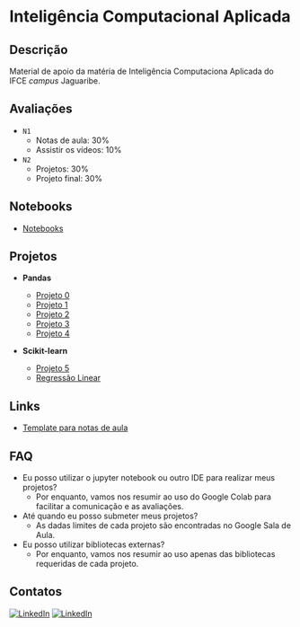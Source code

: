 # Inteligência Computacional Aplicada

## Descrição
Material de apoio da matéria de Inteligência Computaciona Aplicada do IFCE *campus* Jaguaribe.

## Avaliações
- `N1`
  - Notas de aula: 30%
  - Assistir os vídeos: 10%
- `N2`
  - Projetos: 30%
  - Projeto final: 30%

## Notebooks
  - [Notebooks](notebooks/README.md)

## Projetos
- **Pandas**
  - [Projeto 0](projetos/projeto-0.md)
  - [Projeto 1](projetos/projeto-1.md)
  - [Projeto 2](projetos/projeto-2.md)
  - [Projeto 3](projetos/projeto-3.md)
  - [Projeto 4](projetos/projeto-4.md)

  
- **Scikit-learn**
  - [Projeto 5](projetos/projeto-5.md)
  - [Regressão Linear](projetos/projeto-6.ipynb)

## Links
- [Template para notas de aula](https://www.overleaf.com/read/jswgyhbstfps)

## FAQ
 - Eu posso utilizar o jupyter notebook ou outro IDE para realizar meus projetos?
   - Por enquanto, vamos nos resumir ao uso do Google Colab para facilitar a comunicação e as avaliações.
 - Até quando eu posso submeter meus projetos?
   - As dadas limites de cada projeto são encontradas no Google Sala de Aula.
 - Eu posso utilizar bibliotecas externas?
   - Por enquanto, vamos nos resumir ao uso apenas das bibliotecas requeridas de cada projeto.


## Contatos
[![LinkedIn](https://img.shields.io/badge/-linkedin-blue?logo=linkedin)](http://bit.ly/vx-linkedin)
[![LinkedIn](https://img.shields.io/badge/-twitter-blue?logo=twitter)](https://bit.ly/vx-twitter)

